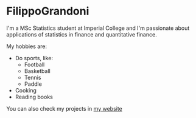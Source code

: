 # FilippoGrandoni

I'm a MSc Statistics student at Imperial College and I'm passionate about applications of statistics in finance and quantitative finance.

My hobbies are:
- Do sports, like:
  + Football
  + Basketball
  + Tennis
  + Paddle
- Cooking
- Reading books

You can also check my projects in [my website](https://www.notion.so/A-bit-of-myself-262d22c041794518ba661dc8e77ad438?pvs=74)
